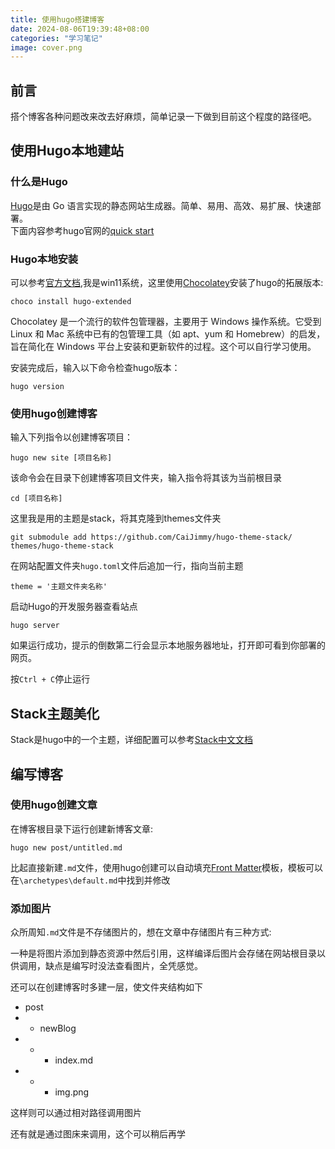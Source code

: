 ```yaml
---
title: 使用hugo搭建博客
date: 2024-08-06T19:39:48+08:00
categories: "学习笔记"
image: cover.png
---
```

## 前言
搭个博客各种问题改来改去好麻烦，简单记录一下做到目前这个程度的路径吧。
## 使用Hugo本地建站
### 什么是Hugo
[Hugo](https://www.gohugo.org/)是由 Go 语言实现的静态网站生成器。简单、易用、高效、易扩展、快速部署。   
下面内容参考hugo官网的[quick start](https://gohugo.io/getting-started/quick-start/)
### Hugo本地安装
可以参考[官方文档](https://gohugo.io/installation/),我是win11系统，这里使用[Chocolatey](https://gohugo.io/installation/)安装了hugo的拓展版本:
```
choco install hugo-extended
```
Chocolatey 是一个流行的软件包管理器，主要用于 Windows 操作系统。它受到 Linux 和 Mac 系统中已有的包管理工具（如 apt、yum 和 Homebrew）的启发，旨在简化在 Windows 平台上安装和更新软件的过程。这个可以自行学习使用。

安装完成后，输入以下命令检查hugo版本：
```
hugo version
```

### 使用hugo创建博客
输入下列指令以创建博客项目：
```
hugo new site [项目名称] 
```
该命令会在目录下创建博客项目文件夹，输入指令将其该为当前根目录
```
cd [项目名称]
```
这里我是用的主题是stack，将其克隆到themes文件夹
```
git submodule add https://github.com/CaiJimmy/hugo-theme-stack/ themes/hugo-theme-stack
```
在网站配置文件夹`hugo.toml`文件后追加一行，指向当前主题
```
theme = '主题文件夹名称' 
```
启动Hugo的开发服务器查看站点
```
hugo server
```
如果运行成功，提示的倒数第二行会显示本地服务器地址，打开即可看到你部署的网页。

按`Ctrl + C`停止运行

## Stack主题美化
Stack是hugo中的一个主题，详细配置可以参考[Stack中文文档](https://stack-docs.netlify.app/zh/configuration/)

## 编写博客
### 使用hugo创建文章
在博客根目录下运行创建新博客文章:
```
hugo new post/untitled.md
```
比起直接新建`.md`文件，使用hugo创建可以自动填充[Front Matter](https://www.gohugo.org/doc/content/front-matter/)模板，模板可以在`\archetypes\default.md`中找到并修改

### 添加图片
众所周知`.md`文件是不存储图片的，想在文章中存储图片有三种方式:  

一种是将图片添加到静态资源中然后引用，这样编译后图片会存储在网站根目录以供调用，缺点是编写时没法查看图片，全凭感觉。

还可以在创建博客时多建一层，使文件夹结构如下    
* post
* * newBlog
* * - index.md
* * - img.png

这样则可以通过相对路径调用图片

还有就是通过图床来调用，这个可以稍后再学
